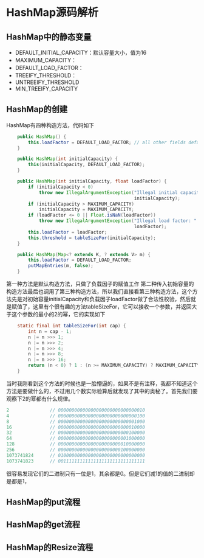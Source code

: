 # HashMap源码解析

## HashMap中的静态变量

- DEFAULT_INITIAL_CAPACITY：默认容量大小，值为16
- MAXIMUM_CAPACITY：
- DEFAULT_LOAD_FACTOR：
- TREEIFY_THRESHOLD：
- UNTREEIFY_THRESHOLD
- MIN_TREEIFY_CAPACITY

## HashMap的创建

HashMap有四种构造方法，代码如下

```java
    public HashMap() {
        this.loadFactor = DEFAULT_LOAD_FACTOR; // all other fields defaulted
    }

    public HashMap(int initialCapacity) {
        this(initialCapacity, DEFAULT_LOAD_FACTOR);
    }

    public HashMap(int initialCapacity, float loadFactor) {
        if (initialCapacity < 0)
            throw new IllegalArgumentException("Illegal initial capacity: " +
                                               initialCapacity);
        if (initialCapacity > MAXIMUM_CAPACITY)
            initialCapacity = MAXIMUM_CAPACITY;
        if (loadFactor <= 0 || Float.isNaN(loadFactor))
            throw new IllegalArgumentException("Illegal load factor: " +
                                               loadFactor);
        this.loadFactor = loadFactor;
        this.threshold = tableSizeFor(initialCapacity);
    }

    public HashMap(Map<? extends K, ? extends V> m) {
        this.loadFactor = DEFAULT_LOAD_FACTOR;
        putMapEntries(m, false);
    }
```

第一种方法是默认构造方法，只做了负载因子的赋值工作
第二种传入初始容量的构造方法最后也调用了第三种构造方法，所以我们直接看第三种构造方法，这个方法先是对初始容量initialCapacity和负载因子loadFactor做了合法性校验，然后就是赋值了，这里有个很有趣的方法tableSizeFor，它可以接收一个参数，并返回大于这个参数的最小的2的幂，它的实现如下

```java
    static final int tableSizeFor(int cap) {
        int n = cap - 1;
        n |= n >>> 1;
        n |= n >>> 2;
        n |= n >>> 4;
        n |= n >>> 8;
        n |= n >>> 16;
        return (n < 0) ? 1 : (n >= MAXIMUM_CAPACITY) ? MAXIMUM_CAPACITY : n + 1;
    }
```

当时我刚看到这个方法的时候也是一脸懵逼的，如果不是有注释，我都不知道这个方法是要做什么的，不过用几个数实际验算后就发现了其中的奥秘了。首先我们要观察下2的幂都有什么规律。

```java
2               // 00000000000000000000000000000010
4               // 00000000000000000000000000000100
8               // 00000000000000000000000000001000
16              // 00000000000000000000000000010000
32              // 00000000000000000000000000100000
64              // 00000000000000000000000001000000
128             // 00000000000000000000000010000000
256             // 00000000000000000000000100000000
1073741824      // 01000000000000000000000000000000
1073741823      // 00111111111111111111111111111111
```

很容易发现它们的二进制只有一位是1，其余都是0。但是它们减1的值的二进制却是都是1，

## HashMap的put流程

## HashMap的get流程

## HashMap的Resize流程
